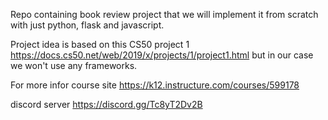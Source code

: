 Repo containing book review project that we will implement it from scratch with just python, flask and javascript. 

Project idea is based on this CS50 project 1 https://docs.cs50.net/web/2019/x/projects/1/project1.html but in our case we won't use any frameworks. 

For more infor course site 
https://k12.instructure.com/courses/599178

discord server https://discord.gg/Tc8yT2Dv2B